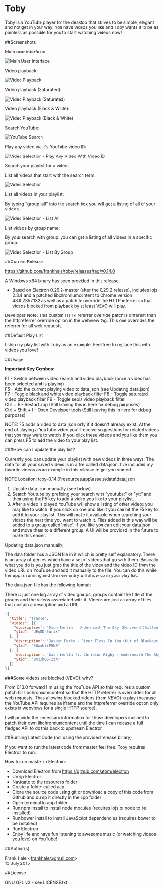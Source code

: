 Toby
====

Toby is a YouTube player for the desktop that strives to be simple, elegant and
not get in your way. You have videos you like and Toby wants it to be as
painless as possible for you to start watching videos now!

##Screenshots

Main user interface:

<img src="screenshots/toby-main-ui.png" alt="Main User Interface"/>

Video playback:

<img src="screenshots/toby-video-playback.png" alt="Video Playback" />

Video playback (Saturated):

<img src="screenshots/toby-video-playback-saturated.png" alt="Video Playback (Saturated)"/>

Video playback (Black & White):

<img src="screenshots/toby-video-playback-black-and-white.png" alt="Video Playback (Black & White)"/>

Search YouTube:

<img src="screenshots/toby-youtube-search.png" alt="YouTube Search"/>

Play any video via it's YouTube video ID:

<img src="screenshots/toby-play-video-with-id.png" alt="Video Selection - Play Any Video With Video ID"/>

Search your playlist for a video:

List all videos that start with the search term.

<img src="screenshots/toby-video-search.png" alt="Video Selection"/>

List all videos in your playlist:

By typing "group: all" into the search box you will get a listing of all of your
videos.

<img src="screenshots/toby-video-search-all.png" alt="Video Selection - List All"/>

List videos by group name:

By your search with group: you can get a listing of all videos in a specific
group.

<img src="screenshots/toby-video-search-by-group.png" alt="Video Selection - List By Group"/>

##Current Release

https://github.com/frankhale/toby/releases/tag/v0.14.0

A Windows x64 binary has been provided in this release.

- Based on Electron 0.29.2-master (after the 0.29.2 release), includes iojs 2.3.4
and a patched libchromiumcontent to Chrome version 43.0.2357.132 as well as a
patch to override the HTTP referrer so that videos blocked from playback by at least
VEVO will play.

Developer Note: This custom HTTP referrer override patch is different than the
httpreferrer override option in the webview tag. This one overrides the referrer
for all web requests.

##Default Play List

I ship my play list with Toby as an example. Feel free to replace this with
videos you love!

##Usage

**Important Key Combos:**

F1 - Switch between video search and video playback (once a video has been selected and is playing)  
F5 - Add the current playing video to data.json (see Updating data.json)  
F7 - Toggle black and white video playback filter
F8 - Toggle saturated video playback filter
F9 - Toggle sepia video playback filter  
Ctrl + R - Restart app (Still leaving this in here for debug purposes)  
Ctrl + Shift + I - Open Developer tools (Still leaving this in here for debug purposes)

NOTE: F5 adds a video to data.json only if it doesn't already exist. At the end
of playing a YouTube video you'll receive suggestions for related videos that you
may want to watch. If you click these videos and you like them you can press F5
to add the video to your play list.

###How can I update the play list?

Currently you can update your playlist with new videos in three ways. The data for
all your saved videos is in a file called data.json. I've included my favorite
videos as an example in this release to get you started.

NOTE Location: toby-0.14.0\resources\app\assets\data\data.json

1. Update data.json manually (see below)
2. Search Youtube by prefixing your search with "youtube:" or "yt:" and then
   using the F5 key to add a video you like to your playlist.
2. After a video is played YouTube will show a listing of other videos you may
   like to watch. If you click on one and like it you can hit the F5 key to add
   it to your playlist. This will make it available when searching your videos
   the next time you want to watch it. Files added in this way will be added to
   a group called 'misc'. If you like you can edit your data.json and move them
   to a different group. A UI will be provided in the future to make this easier.

Updating data.json manually:  

The data folder has a JSON file in it which is pretty self explanatory. There
is an array of genres which have a set of videos that go with them. Basically
what you do is you just grab the title of the video and the video ID from the
video URL on YouTube and add it manually to the file. You can do this while the
app is running and the new entry will show up in your play list.

The data.json file has the following format:

There is just one big array of video groups, groups contain the title of the
groups and the videos associated with it. Videos are just an array of files
that contain a description and a URL.

```json
[{  
  "title": "Trance",
  "videos": [{
    "description": "Dash Berlin - Underneath The Sky (Sunsound Chillout Remix)",
    "ytid": "UEqMD-5urik"
  }, {
    "description": "Jasper Forks - River Flows In You (Out of Blackout Vocal Edit) [HD]",
    "ytid": "5UwnhliP5N8"
  }, {
    "description": "Dash Berlin ft. Christon Rigby - Underneath The Sky (ASOT 667 Official Preview) #WeAre",
    "ytid": "8X3XhQS-ZtA"
  }]
}]
```

###Some videos are blocked (VEVO), why?

From 0.13.0 forward I'm using the YouTube API so this requires a custom patch for
libchromiumcontent so that the HTTP referrer is overridden for all web requests.
Thus allowing blocked videos (from VEVO) to play (because the YouTube API requires an iframe
and the httpreferrer override option only exists in webviews for a single HTTP source).

I will provide the necessary information for those developers inclined to patch
their own libchromiumcontent until the time I can release a full fledged API to do
this back to upstream Electron.

##Running Latest Code (not using the provided release binary)

If you want to run the latest code from master feel free. Toby requires
Electron to run.

How to run master in Electron:

- Download Electron from https://github.com/atom/electron
- Unzip Electron
- Navigate to the resources folder
- Create a folder called app
- Clone the source code using git or download a copy of this code from Github
and dump it directly in the app folder
- Open terminal to app folder
- Run npm install to install node modules (requires iojs or node to be installed)
- Run bower install to install JavaScript dependencies (requires bower to be installed)
- Run Electron
- Enjoy life and have fun listening to awesome music (or watching videos you love) on YouTube!

##Author(s)

Frank Hale &lt;frankhale@gmail.com&gt;  
13 July 2015

##License

GNU GPL v2 - see LICENSE.txt
